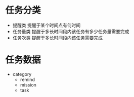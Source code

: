# 任务分类
- 提醒类 提醒于某个时间点有何时间
- 任务量类 提醒于多长时间段内该任务有多少任务量需要完成
- 任务次类 提醒于多长时间段内该任务需要完成
# 任务数据
- category
  - remind
  - mission
  - task
